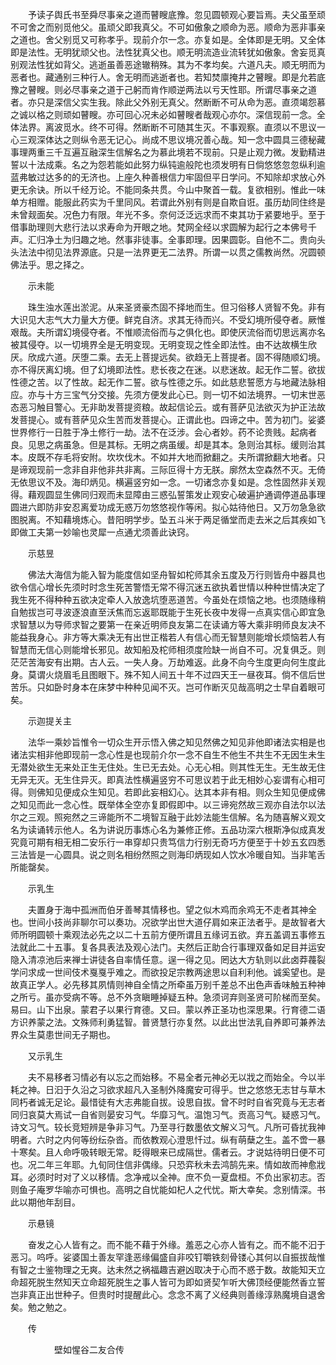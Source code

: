 <!-- { "loadSidebar": true } -->
　　予读子舆氏书至舜尽事亲之道而瞽瞍底豫。忽见圆顿观心要旨焉。夫父虽至顽不可舍之而别觅他父。虽顽父即我真父。不可如傲象之顺命为恶。顺命为恶非事亲之道也。舍父别觅又可称孝乎。现前介尔一念。亦复如是。全体即是无明。又全体即是法性。无明犹顽父也。法性犹真父也。顺无明流造业流转犹如傲象。舍妄觅真别观法性犹如背父。逃逝虽善恶途辙稍殊。其为不孝均矣。六道凡夫。顺无明而为恶者也。藏通别三种行人。舍无明而逃逝者也。若知焚廪掩井之瞽瞍。即是允若底豫之瞽瞍。则必尽事亲之道于己躬而肯作顺逆两法以亏天性耶。所谓尽事亲之道者。亦只是深信父实生我。除此父外别无真父。然断断不可从命为恶。直须竭怨慕之诚以格之则顽如瞽瞍。亦可回心况未必如瞽瞍者哉观心亦尔。深信现前一念。全体法界。离波觅水。终不可得。然断断不可随其生灭。不事观察。直须以不思议一心三观深体达之则纵令恶无记心。尚成不思议境况善心哉。知一念中圆具三德秘藏事理两重三千互遍互融深生信解名之为慕此境若不现前。只是止观力微。发勤精进誓以十法成乘。名之为怨若能如此努力纵钝逾般陀也须发明有日倘悠悠忽忽纵利逾蓝弗敏过达多的的无济也。上座久种善根信力牢固但平日学问。不知除却求放心外更无余诀。所以千经万论。不能同条共贯。今山中聚首一载。复欲相别。惟此一味单方相赠。能服此药实为千里同风。若谓此外别有则是自欺自诳。虽历劫同住终是未曾觌面矣。况色力有限。年光不多。奈何泛泛远求而不束其功于紧要地乎。至于借事助理则大悲行法以求寿命为开眼之地。梵网全经以求圆解为起行之本佛号千声。汇归净土为归趣之地。然事非徒事。全事即理。因果圆彰。自他不二。贵向头头法法中彻见法界源底。只是一法界更无二法界。所谓一以贯之儒教尚然。况圆顿佛法乎。思之择之。

　　示未能

　　珠生浊水莲出淤泥。从来圣贤豪杰固不择地而生。但习俗移人贤智不免。非有大识见大志气大力量大方便。鲜克自济。求其无待而兴。不受幻境所侵夺者。厥惟艰哉。夫所谓幻境侵夺者。不惟顺流俗而与之俱化也。即使厌流俗而切思远离亦名被其侵夺。以一切境界全是无明变现。无明变现之性全即法性。由不达故横生欣厌。欣成六道。厌堕二乘。去无上菩提远矣。欲趋无上菩提者。固不得随顺幻境。亦不得厌离幻境。但了幻境即法性。悲长夜之在迷。以悲迷故。起无作二誓。欲拔性德之苦。以了性故。起无作二誓。欲与性德之乐。如此慈悲誓愿方与地藏法脉相应。亦与十方三宝气分交接。先须方便发此心已。则一切不如法境界。一切末世恶态恶习触目警心。无非助发菩提资粮。故起信论云。或有菩萨见法欲灭为护正法故发菩提心。或有菩萨见众生苦而发菩提心。正谓此也。四谛之中。苦为初门。娑婆世界修行一日胜于净土修行一劫。法不在泛涉。会心者妙。药不论贵贱。起病者良。见思之病虽急。但是其标。无明之病虽缓。却是其本。急则治其标。缓则治其本。皮既不存毛将安附。坎坎伐木。不如并大地而掀翻之。夫所谓掀翻大地者。只是谛观现前一念非自非他非共非离。三际叵得十方无朕。廓然太空森然不灭。无倚无依思议不及。海印炳见。横遍竖穷如一念。一切诸念亦复如是。念性固然非关观得。藉观圆显生佛同归观而未显障由三惑弘誓策发止观安心破遍护通调停道品事理圆进六即防非安忍离爱功成无惑万勿悠悠视作等闲。拟心姑待他日。又万勿急急欲图脱离。不知藉境炼心。昔阳明学步。坠五斗米于两足循堂而走去米之后其疾如飞即做工夫第一妙喻也灵犀一点通尤须善此诀窍。

　　示慈昱

　　佛法大海信为能入智为能度信如坚舟智如柁师其余五度及万行则皆舟中器具也欲令信心增长先须时时念生死苦警悟无常不得沉迷五欲执着世情以种种世情决定了我生死不得种种五欲决定牵人入放逸坑堕恶道苦。今虽处在烦恼之地。也须随缘稍自勉拔岂可寻波逐浪直至沃焦而忘返耶既能于生死长夜中发得一点真实信心即宜急求智慧以为导师求智之要第一在亲近明师良友第二在读诵方等大乘非明师良友决不能益我身心。非方等大乘决无有出世正楷若人有信心而无智慧则能增长烦恼若人有智慧而无信心则能增长邪见。故知船及柁师相须度险缺一尚自不可。况复俱乏。则茫茫苦海安有出期。古人云。一失人身。万劫难返。此身不向今生度更向何生度此身。莫谓火烧眉毛且图眼下。殊不知人间五十年不过四天王一昼夜耳。倘不信后世苦乐。只如卧时身本在床梦中种种见闻不灭。岂可作断灭见哉高明之士早自着眼可矣。

　　示迦提关主

　　法华一乘妙旨惟令一切众生开示悟入佛之知见然佛之知见非他即诸法实相是也诸法实相非他即现前一念心性是也现前介尔一念不自生不他生不共生不无因生未生无潜处欲生无来处正生无住处。生已无去处。心无心相。则其性无生。无生故无住无异无灭。无生住异灭。即真法性横遍竖穷不可思议若于此无相妙心妄谓有心相可得。则佛知见便成众生知见。若即此妄相幻心。达其本非有相。则众生知见便成佛之知见而此一念心性。既举体全空亦复即假即中。以三谛宛然故三观亦自法尔以法尔之三观。照宛然之三谛能所不二境智互融于此妙法能生信解。名为随喜解义观文名为读诵转示他人。名为讲说历事炼心名为兼修正修。五品功深六根斯净似成真发究竟可期有相无相二安乐行一串穿却只贵笃信力行别无奇巧方便至于十妙五玄四悉三法皆是一心圆具。说之则名相纷然照之则海印炳现如人饮水冷暖自知。当非笔舌所能罄矣。

　　示乳生

　　夫置身于海中孤洲而伯牙善琴其情移也。望之似木鸡而余鸡无不走者其神全也。世间小技尚非聊尔可以奏功。况欲学出世大道仔肩如来正法者乎。是故智者大师所明圆顿十乘观法必先之以二十五前方便所谓且五缘诃五欲。弃五盖调五事修五法就此二十五事。复各具表法及观心法门。夫然后正助合行事理双备如足目并运安隐入清凉池后来禅士讲徒各自率情任意。逞一得之见。罔达大方轨则以此卤莽薎裂学问求成一世间伎术戛戛乎难之。而欲投足宗教两途思以自利利他。诚奚望也。是故真正学人。必先移其夙情则神自全情之所牵虽万别千差总不出色声香味触五种神之所亏。虽亦受病不等。总不外贪瞋睡掉疑五种。急须诃弃则圣贤可阶梯而至矣。易曰。山下出泉。蒙君子以果行育德。又曰。蒙以养正圣功也深思果。行育德二语方识养蒙之法。文殊师利勇猛智。普贤慧行亦复然。以此出世法乳自养即可兼养法界众生莫患世间无子期也。

　　又示乳生

　　夫不易移者习情必有以忘之而始移。不易全者元神必无以戕之而始全。今以半耗之神。日汩于久沿之习欲求超凡入圣制外降魔安可得乎。世之悠悠无志甘与草木同朽者诚无足论。最惜徒有大志弗能自拔。设思自拔。曾不时时自省究竟与无志者同归哀莫大焉试一自省则晏安习气。华靡习气。温饱习气。贡高习气。疑惑习气。诗文习气。较长竞短辨是争非习气。乃至寻行数墨依文解义习气。凡所可昏扰我神明者。六时之内何等纷纭杂沓。而依教观心澄思忏过。纵有萌蘖之生。盖不啻一暴十寒矣。且人命呼吸转眼无常。眨得眼来已成隔世。儒者云。才说姑待明日便不可也。况二年三年耶。九旬同住信非偶缘。只恐弈秋未去鸿鹄先来。情如故而神愈戕耳。必须时时对了义以移情。念净戒以全神。庶不负一夏盘桓。不负出家初志。否则鱼子庵罗华喻亦可惧也。高明之自忧能如杞人之代忧。斯大幸矣。念别情深。书此以期他年刮目。

　　示悬镜

　　奋发之心人皆有之。而不能不藉于外缘。羞恶之心亦人皆有之。而不能不汩于恶习。呜呼。娑婆国土善友罕逢恶缘偏盛自非咬钉嚼铁刻骨镂心其何以自振拔哉惟有智之士鉴物理之无爽。达未然之祸福趣吉避凶取决于心而不惑于数。故能知天立命超死脱生然知天立命超死脱生之事人皆可为即如贤契乍听大佛顶经便能然香立誓岂非真正出世种子。但贵时时提醒此心。念念不离了义经典则善缘淳熟魔境自退舍矣。勉之勉之。

　　传

　　　　　壁如惺谷二友合传

